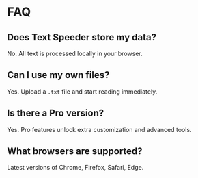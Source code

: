 # FAQ

## Does Text Speeder store my data?
No. All text is processed locally in your browser.

## Can I use my own files?
Yes. Upload a `.txt` file and start reading immediately.

## Is there a Pro version?
Yes. Pro features unlock extra customization and advanced tools.

## What browsers are supported?
Latest versions of Chrome, Firefox, Safari, Edge.
